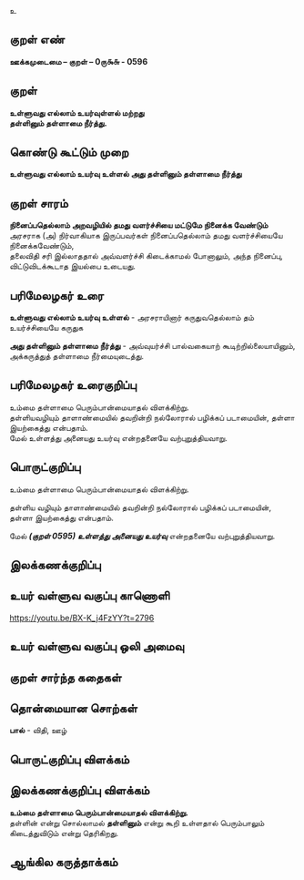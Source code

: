 உ

## குறள் எண் 

**ஊக்கமுடைமை – குறள் – 0ரு௯௬ - 0596**  

## குறள் 

**உள்ளுவது எல்லாம் உயர்வுள்ளல் மற்றது  
தள்ளினும் தள்ளாமை நீர்த்து.**  

## கொண்டு கூட்டும் முறை

**உள்ளுவது எல்லாம் உயர்வு உள்ளல் அது தள்ளினும் தள்ளாமை நீர்த்து**

## குறள் சாரம் 

**நினைப்பதெல்லாம் அறவழியில் தமது வளர்ச்சியை மட்டுமே நினைக்க வேண்டும்**  
அரசராக (அ) நிர்வாகியாக இருப்பவர்கள் நினைப்பதெல்லாம் தமது வளர்ச்சியையே நினைக்கவேண்டும்,  
தலைவிதி சரி இல்லாததால் அவ்வளர்ச்சி கிடைக்காமல் போனாலும், அந்த நினைப்பு, விட்டுவிடக்கூடாத இயல்பை உடையது.  

## பரிமேலழகர் உரை

**உள்ளுவது எல்லாம் உயர்வு உள்ளல்** - அரசராயினார் கருதுவதெல்லாம் தம் உயர்ச்சியையே கருதுக  

**அது தள்ளினும் தள்ளாமை நீர்த்து** - அவ்வுயர்ச்சி பால்வகையாற் கூடிற்றில்லையாயினும், அக்கருத்துத் தள்ளாமை நீர்மையுடைத்து.  

## பரிமேலழகர் உரைகுறிப்பு   

உம்மை தள்ளாமை பெரும்பான்மையாதல் விளக்கிற்று.  
தள்ளியவழியும் தாளாண்மையில் தவறின்றி நல்லோரால் பழிக்கப் படாமையின், தள்ளா இயற்கைத்து என்பதாம்.  
மேல் உள்ளத்து அனையது உயர்வு என்றதனையே வற்புறுத்தியவாறு.  

## பொருட்குறிப்பு 

உம்மை தள்ளாமை பெரும்பான்மையாதல் விளக்கிற்று.  

தள்ளிய வழியும் தாளாண்மையில் தவறின்றி நல்லோரால் பழிக்கப் படாமையின், தள்ளா இயற்கைத்து என்பதாம்.  

மேல் _**(குறள் 0595) உள்ளத்து அனையது உயர்வு**_ என்றதனையே வற்புறுத்தியவாறு.    

## இலக்கணக்குறிப்பு  


## உயர் வள்ளுவ வகுப்பு காணொளி

https://youtu.be/BX-K_j4FzYY?t=2796 

## உயர் வள்ளுவ வகுப்பு ஒலி அமைவு 

 
## குறள் சார்ந்த கதைகள் 


## தொன்மையான சொற்கள்  

**பால்** - விதி, ஊழ்  

## பொருட்குறிப்பு விளக்கம்


## இலக்கணக்குறிப்பு விளக்கம்

**உம்மை தள்ளாமை பெரும்பான்மையாதல் விளக்கிற்று.**    
தள்ளின் என்று சொல்லாமல் **தள்ளினும்** என்று கூறி உள்ளதால் பெரும்பாலும் கிடைத்துவிடும் என்று தெரிகிறது.  

## ஆங்கில கருத்தாக்கம் 


